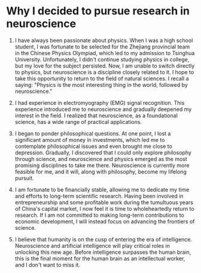# Why I decided to pursue research in neuroscience

1. I have always been passionate about physics. When I was a high school student, I was fortunate to be selected for the Zhejiang provincial team in the Chinese Physics Olympiad, which led to my admission to Tsinghua University. Unfortunately, I didn't continue studying physics in college, but my love for the subject persisted. Now, I am unable to switch directly to physics, but neuroscience is a discipline closely related to it. I hope to take this opportunity to return to the field of natural sciences. I recall a saying: "Physics is the most interesting thing in the world, followed by neuroscience."

2. I had experience in electromyography (EMG) signal recognition. This experience introduced me to neuroscience and gradually deepened my interest in the field. I realized that neuroscience, as a foundational science, has a wide range of practical applications.

3. I began to ponder philosophical questions. At one point, I lost a significant amount of money in investments, which led me to contemplate philosophical issues and even brought me close to depression. Gradually, I discovered that I could only explore philosophy through science, and neuroscience and physics emerged as the most promising disciplines to take me there. Neuroscience is currently more feasible for me, and it will, along with philosophy, become my lifelong pursuit.

4. I am fortunate to be financially stable, allowing me to dedicate my time and efforts to long-term scientific research. Having been involved in entrepreneurship and some profitable work during the tumultuous years of China's capital market, I now feel it is time to wholeheartedly return to research. If I am not committed to making long-term contributions to economic development, I will instead focus on advancing the frontiers of science.

5. I believe that humanity is on the cusp of entering the era of intelligence. Neuroscience and artificial intelligence will play critical roles in unlocking this new age. Before intelligence surpasses the human brain, this is the final moment for the human brain as an intellectual worker, and I don't want to miss it.
